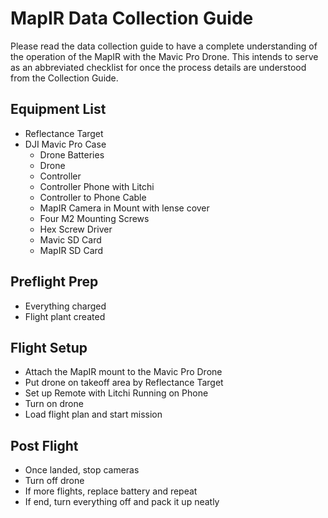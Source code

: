 # MapIR Data Collection Guide
Please read the data collection guide to have a complete understanding of the operation of the MapIR with the Mavic Pro Drone. This intends to serve as an abbreviated checklist for once the process details are understood from the Collection Guide. 

## Equipment List
- Reflectance Target
- DJI Mavic Pro Case
  - Drone Batteries
  - Drone
  - Controller
  - Controller Phone with Litchi
  - Controller to Phone Cable
  - MapIR Camera in Mount with lense cover
  - Four M2 Mounting Screws
  - Hex Screw Driver
  - Mavic SD Card
  - MapIR SD Card

## Preflight Prep
- Everything charged
- Flight plant created

## Flight Setup
- Attach the MapIR mount to the Mavic Pro Drone
- Put drone on takeoff area by Reflectance Target
- Set up Remote with Litchi Running on Phone
- Turn on drone
- Load flight plan and start mission

## Post Flight
- Once landed, stop cameras
- Turn off drone
- If more flights, replace battery and repeat
- If end, turn everything off and pack it up neatly
















